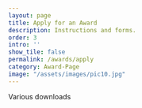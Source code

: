 ```yaml
---
layout: page
title: Apply for an Award
description: Instructions and forms.
order: 3
intro: ''
show_tile: false
permalink: /awards/apply
category: Award-Page
image: "/assets/images/pic10.jpg"
---
```

Various downloads
